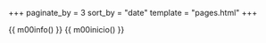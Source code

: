 +++
paginate_by = 3
sort_by = "date"
template = "pages.html"
+++

{{ m00info() }}
{{ m00inicio() }}


